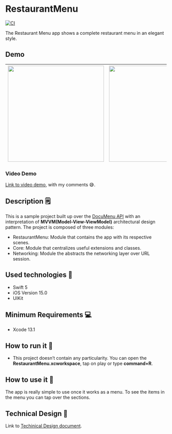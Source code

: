 # RestaurantMenu

[![CI](https://github.com/josevictor1/RestaurantMenu/actions/workflows/main_flow.yml/badge.svg)](https://github.com/josevictor1/RestaurantMenu/actions/workflows/main_flow.yml)

The Restaurant Menu app shows a complete restaurant menu in an elegant style.

## Demo 

<img src="https://user-images.githubusercontent.com/10730536/143901675-b9480ceb-a005-4736-b87c-f3f8747540a9.png" height= "300"> | <img src="https://user-images.githubusercontent.com/10730536/143901731-8a2caf97-28e5-4051-af5d-0b9f2e32a85f.png" height= "300"> | <img src="https://user-images.githubusercontent.com/10730536/143902390-e5089eb9-f937-4f44-909f-0874d8908e1b.gif" height= "300">
 --- | --- | ---
 
### Video Demo

[Link to video demo](https://drive.google.com/file/d/10aMzjtUbSorOq7vYrs3FU0QA9xMnddjV/view?usp=sharing), with my comments 😅.

## Description 🗒

This is a sample project built up over the [DocuMenu API](https://documenu.com/docs) with an interpretation of **MVVM(Model-View-ViewModel)** architectural design pattern. The project is composed of three modules:
- RestaurantMenu: Module that contains the app with its respective scenes.
- Core: Module that centralizes useful extensions and classes.
- Networking: Module the abstracts the networking layer over URL session.

## Used technologies  📱

- Swift 5
- iOS Version 15.0
- UIKit

## Minimum Requirements 💻

- Xcode 13.1

## How to run it 📲

- This project doesn’t contain any particularity. You can open the **RestaurantMenu.xcworkspace**, tap on play or type **command+R**. 

## How to use it 🧐

The app is really simple to use once it works as a menu. To see the items in the menu you can tap over the sections.

## Technical Design 📄

Link to [Techinical Design document](https://docs.google.com/document/d/1Cz1Kd22ndFG_cUreJFs5rGVoJ7k6EiyDG47h_nFhXEg/edit?usp=sharing).
